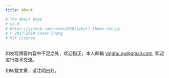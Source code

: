 ```yaml
---
title: About

# The About page
# v2.0
# https://github.com/cotes2020/jekyll-theme-chirpy
# © 2017-2019 Cotes Chung
# MIT License
---
```


如发现博客内容中不足之处，欢迎指正，本人邮箱 yinghu.qu@gmail.com, 欢迎进行技术交流。<br>

如转载文章，请注明出处。